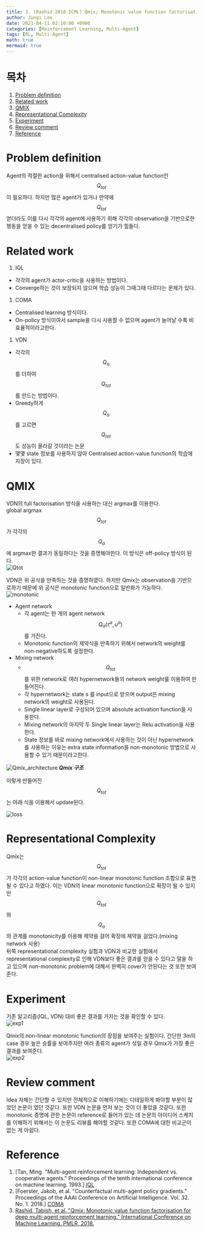 ```yaml
---
title: 3. (Rashid 2018 ICML) Qmix; Monotonic value function factorisation for deep multi-agent reinforcement learning 
author: Jungi Lee
date: 2021-04-11 02:10:00 +0900
categories: [Reinforcement Learning, Multi-Agent]
tags: [RL, Multi-Agent]
math: true
mermaid: true
---
```


# 목차

1. [Problem definition](#problem-definition)  
1. [Related work](#related-work)  
1. [QMIX](#qmix)  
1. [Representational Complexity](#representational-complexity)  
1. [Experiment](#experiment)  
1. [Review comment](#review-comment)  
1. [Reference](#reference)  

# Problem definition

Agent의 적절한 action을 위해서  centralised action-value function인 $$Q_{tot}$$이 필요하다. 하지만 많은 agent가 있거나 만약에 $$Q_{tot}$$ 얻더라도 이를 다시 각각의 agent에 사용하기 위해 각각의 observation을 기반으로한 행동을 얻을 수 있는  decentralised policy를 얻기가 힘들다.  

# Related work 

1. IQL  
- 각각의 agent가 actor-critic을 사용하는 방법이다.  
- Converge하는 것이 보장되지 않으며 학습 성능이 그때그때 다르다는 문제가 있다.   

1. COMA  
- Centralised learning 방식이다.  
- On-policy 방식이여서 sample을 다시 사용할 수 없으며 agent가 늘어날 수록 비효율적이라고한다.  

1. VDN  
- 각각의 $$Q_a$$를 더하여 $$Q_{tot}$$를 만드는 방법이다.
- Greedy하게 $$Q_a$$를 고르면 $$Q_{tot}$$도 성능이 올라갈 것이라는 논문  
- 몇몇 state 정보를 사용하지 않아 Centralised action-value function의 학습에 지장이 있다.  

# QMIX

VDN의 full factorisation 방식을 사용하는 대신 argmax를 이용한다.  
global argmax $$Q_{tot}$$가 각각의 $$Q_a$$에 argmax한 결과가 동일하다는 것을 증명해야한다. 이 방식은 off-policy 방식이 된다.  
![Qtot][Qtot]

VDN은 위 공식을 만족하는 것을 증명하였다. 하지만 Qmix는 observation을 기반으로하기 때문에 위 공식은 monotonic function으로 일반화가 가능하다.   
![monotonic][monotonic]  

- Agent network
	- 각 agent는 한 개의 agent network $$Q_a(\tau^a, u^a)$$를 가진다.  
	- Monotonic function의 제약식을 만족하기 위해서 network의 weight를 non-negative하도록 설정한다.  
- Mixing network
	- $$Q_{tot}$$를 위한 network로 여러 hypernetwork들의 network weight를 이용하여 만들어진다.  
	- 각 hypernetwork는 state s 를 input으로 받으며 output은 mixing network의 weight로 사용된다.  
	- Single linear layer로 구성되어 있으며 absolute activation function을 사용한다. 
	- Mixing network의 마지막 두 Single linear layer는 Relu activation을 사용한다.  
	- State 정보를 바로 mixing network에서 사용하는 것이 아닌 hypernetwork를 사용하는 이유는 extra state information을 non-monotonic 방법으로 사용할 수 있기 때문이라고한다.

![Qmix_architecture]
_**Qmix 구조**_

이렇게 만들어진 $$Q_{tot}$$는 아래 식을 이용해서 update된다.

![loss][loss]

# Representational Complexity 

Qmix는 $$Q_{tot}$$가 각각의 action-value function이 non-linear monotonic function 조합으로 표현될 수 있다고 하였다. 이는 VDN의 linear monotonic function으로 확장이 될 수 있지만 $$Q_{tot}$$와 $$Q_a$$의 관계를 monotonicity를 이용해 제약을 걸어 확장에 제약을 걸었다.(mixing network 사용)  
뒤쪽 representational complexity 실험과 VDN과 비교한 실험에서 representational complexity로 인해 VDN보다 좋은 결과를 얻을 수 있다고 말을 하고 있으며 non-monotonic problem에 대해서 완벽히 cover가 안된다는 것 또한 보여준다.  

# Experiment

기존 알고리즘(IQL, VDN) 대비 좋은 결과를 가지는 것을 확인할 수 있다.  
![exp1]

Qmix의 non-linear monotonic function의 장점을 보여주는 실험이다. 간단한 3m의 case 경우 높은 승률을 보여주지만 여러 종류의 agent가 섞일 경우 Qmix가 가장 좋은 결과를 보여준다.   
![exp2]

# Review comment

Idea 자체는 간단할 수 있지만 전체적으로 이해하기에는 디테일하게 봐야할 부분이 많았던 논문이 였던 것같다. 또한 VDN 논문을 먼저 보는 것이 더 좋았을 것같다. 또한 monotonic 증명에 관한 논문이 reference로 들어가 있는 데 논문의 아이디어 스케치를 이해하기 위해서는 이 논문도 리뷰를 해야할 것같다. 또한 COMA에 대한 비교군이 없는 게 아쉽다.  

# Reference

1. [Tan, Ming. "Multi-agent reinforcement learning: Independent vs. cooperative agents." Proceedings of the tenth international conference on machine learning. 1993.] [IQL]
1. [Foerster, Jakob, et al. "Counterfactual multi-agent policy gradients." Proceedings of the AAAI Conference on Artificial Intelligence. Vol. 32. No. 1. 2018.] [COMA]
1. [Rashid, Tabish, et al. "Qmix: Monotonic value function factorisation for deep multi-agent reinforcement learning." International Conference on Machine Learning. PMLR, 2018.][Qmix]

[algorithm]: /assets/img/MARL/COMA/algorithm.png 
[Qtot]: /assets/img/MARL/Qmix/Qtot.png 
[monotonic]: /assets/img/MARL/Qmix/monotonic.png 
[Qmix_architecture]: /assets/img/MARL/Qmix/Qmix_architecture.png
[loss]: /assets/img/MARL/Qmix/loss.png
[exp1]: /assets/img/MARL/Qmix/exp1.png
[exp2]: /assets/img/MARL/Qmix/exp2.png

[IQL]: https://web.media.mit.edu/~cynthiab/Readings/tan-MAS-reinfLearn.pdf 
[COMA]: https://arxiv.org/pdf/1705.08926.pdf
[Qmix]: https://arxiv.org/pdf/1803.11485.pdf
